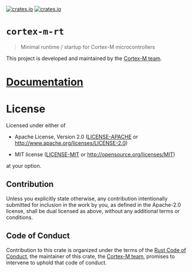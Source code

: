 [![crates.io](https://img.shields.io/crates/v/cortex-m-rt.svg)](https://crates.io/crates/cortex-m-rt)
[![crates.io](https://img.shields.io/crates/d/cortex-m-rt.svg)](https://crates.io/crates/cortex-m-rt)

# `cortex-m-rt`

> Minimal runtime / startup for Cortex-M microcontrollers

This project is developed and maintained by the [Cortex-M team][team].

# [Documentation](https://docs.rs/cortex-m-rt)

# License

Licensed under either of

- Apache License, Version 2.0 ([LICENSE-APACHE](LICENSE-APACHE) or
  http://www.apache.org/licenses/LICENSE-2.0)

- MIT license ([LICENSE-MIT](LICENSE-MIT) or http://opensource.org/licenses/MIT)

at your option.

## Contribution

Unless you explicitly state otherwise, any contribution intentionally submitted
for inclusion in the work by you, as defined in the Apache-2.0 license, shall be
dual licensed as above, without any additional terms or conditions.

## Code of Conduct

Contribution to this crate is organized under the terms of the [Rust Code of
Conduct][CoC], the maintainer of this crate, the [Cortex-M team][team], promises
to intervene to uphold that code of conduct.

[CoC]: CODE_OF_CONDUCT.md
[team]: https://github.com/rust-embedded/wg#the-cortex-m-team
